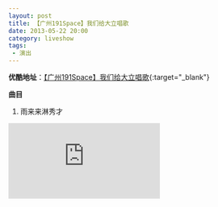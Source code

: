 ```yaml
---
layout: post
title: 【广州191Space】我们给大立唱歌
date: 2013-05-22 20:00
category: liveshow
tags:
 - 演出
---
```


**优酷地址**：[【广州191Space】我们给大立唱歌](https://v.youku.com/v_show/id_XNTYxMTcxNTQw.html){:target="_blank"}

**曲目**

1. 雨来来淋秀才

<div class="iframe-container"><iframe class="responsive-iframe" src='https://player.youku.com/embed/XNTYxMTcxNTQw' frameborder="no" allow="accelerometer; autoplay; clipboard-write; encrypted-media; gyroscope; picture-in-picture" allowfullscreen="true"></iframe></div>
